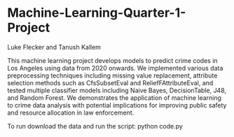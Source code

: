 # Machine-Learning-Quarter-1-Project
Luke Flecker and Tanush Kallem

This machine learning project develops models to predict crime codes in Los Angeles using data from 2020 onwards. We implemented various data preprocessing techniques including missing value replacement, attribute selection methods such as CfsSubsetEval and ReliefFAttributeEval, and tested multiple classifier models including Naive Bayes, DecisionTable, J48, and Random Forest. We demonstrates the application of machine learning to crime data analysis with potential implications for improving public safety and resource allocation in law enforcement.

To run download the data and run the script: python code.py
